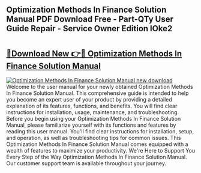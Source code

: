 ## Optimization Methods In Finance Solution Manual PDF Download Free - Part-QTy User Guide Repair - Service Owner Edition lOke2

# <h2><a href="http://cf10220.oget.top/?id=Optimization+Methods+In+Finance+Solution+Manual">🔗Download New 👉🔴 Optimization Methods In Finance Solution Manual</a></h2>

[![Optimization Methods In Finance Solution Manual new download](https://i.imgur.com/5g1atiW.png)](http://cf10220.oget.top/?id=Optimization+Methods+In+Finance+Solution+Manual)
Welcome to the user manual for your newly obtained Optimization Methods In Finance Solution Manual. This comprehensive guide is intended to help you become an expert user of your product by providing a detailed explanation of its features, functions, and benefits. You will find clear instructions for installation, usage, maintenance, and troubleshooting. Before you begin using your Optimization Methods In Finance Solution Manual, please familiarize yourself with its functions and features by reading this user manual. You'll find clear instructions for installation, setup, and operation, as well as troubleshooting tips for common issues. This Optimization Methods In Finance Solution Manual comes equipped with a wealth of features to maximize your productivity. We're Here to Support You Every Step of the Way Optimization Methods In Finance Solution Manual. Our customer support team is available throughout your journey.

